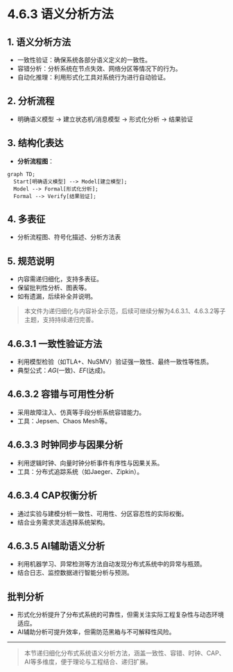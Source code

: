 # 4.6.3 语义分析方法

## 1. 语义分析方法

- 一致性验证：确保系统各部分语义定义的一致性。
- 容错分析：分析系统在节点失效、网络分区等情况下的行为。
- 自动化推理：利用形式化工具对系统行为进行自动验证。

## 2. 分析流程

- 明确语义模型 → 建立状态机/消息模型 → 形式化分析 → 结果验证

## 3. 结构化表达

- **分析流程图**：

```mermaid
graph TD;
  Start[明确语义模型] --> Model[建立模型];
  Model --> Formal[形式化分析];
  Formal --> Verify[结果验证];
```

## 4. 多表征

- 分析流程图、符号化描述、分析方法表

## 5. 规范说明

- 内容需递归细化，支持多表征。
- 保留批判性分析、图表等。
- 如有遗漏，后续补全并说明。

> 本文件为递归细化与内容补全示范，后续可继续分解为4.6.3.1、4.6.3.2等子主题，支持持续递归完善。

## 4.6.3.1 一致性验证方法

- 利用模型检验（如TLA+、NuSMV）验证强一致性、最终一致性等性质。
- 典型公式：$AG(\text{一致})$、$EF(\text{达成})$。

## 4.6.3.2 容错与可用性分析

- 采用故障注入、仿真等手段分析系统容错能力。
- 工具：Jepsen、Chaos Mesh等。

## 4.6.3.3 时钟同步与因果分析

- 利用逻辑时钟、向量时钟分析事件有序性与因果关系。
- 工具：分布式追踪系统（如Jaeger、Zipkin）。

## 4.6.3.4 CAP权衡分析

- 通过实验与建模分析一致性、可用性、分区容忍性的实际权衡。
- 结合业务需求灵活选择系统架构。

## 4.6.3.5 AI辅助语义分析

- 利用机器学习、异常检测等方法自动发现分布式系统中的异常与瓶颈。
- 结合日志、监控数据进行智能分析与预测。

## 批判分析

- 形式化分析提升了分布式系统的可靠性，但需关注实际工程复杂性与动态环境适应。
- AI辅助分析可提升效率，但需防范黑箱与不可解释性风险。

---
> 本节递归细化分布式系统语义分析方法，涵盖一致性、容错、时钟、CAP、AI等多维度，便于理论与工程结合、递归扩展。
